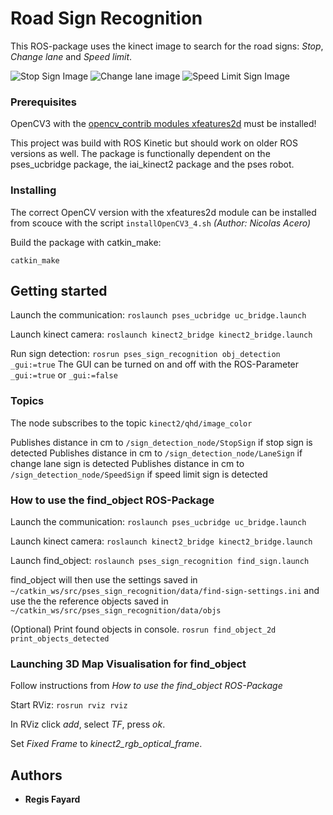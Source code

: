 # Road Sign Recognition

This ROS-package uses the kinect image to search for the road signs: *Stop*, *Change lane* and *Speed limit*.  

![Stop Sign Image](https://github.com/davidgith/Crash-Test-Dummies/raw/master/pses_sign_recognition/data/objs/stop.png) ![Change lane image](https://github.com/davidgith/Crash-Test-Dummies/raw/master/pses_sign_recognition/data/objs/change_lane.png) ![Speed Limit Sign Image](https://github.com/davidgith/Crash-Test-Dummies/raw/master/pses_sign_recognition/data/objs/50.png)

### Prerequisites

OpenCV3 with the [opencv_contrib modules xfeatures2d](https://github.com/Itseez/opencv_contrib/tree/master/modules/xfeatures2d) must be installed!

This project was build with ROS Kinetic but should work on older ROS versions as well.
The package is functionally dependent on the pses_ucbridge package, the iai_kinect2 package and the pses robot.

### Installing

The correct OpenCV version with the xfeatures2d module can be installed from scouce with the script `installOpenCV3_4.sh` *(Author: Nicolas Acero)*

Build the package with catkin_make:

`catkin_make`

## Getting started
Launch the communication:
`roslaunch pses_ucbridge uc_bridge.launch`

Launch kinect camera:
`roslaunch kinect2_bridge kinect2_bridge.launch`

Run sign detection:
`rosrun pses_sign_recognition obj_detection _gui:=true`
The GUI can be turned on and off with the ROS-Parameter `_gui:=true` or `_gui:=false`

### Topics

The node subscribes to the topic `kinect2/qhd/image_color`

Publishes distance in cm to `/sign_detection_node/StopSign` if stop sign is detected
Publishes distance in cm to `/sign_detection_node/LaneSign` if change lane sign is detected
Publishes distance in cm to `/sign_detection_node/SpeedSign` if speed limit sign is detected

### How to use the find_object ROS-Package

Launch the communication:
`roslaunch pses_ucbridge uc_bridge.launch`

Launch kinect camera:
`roslaunch kinect2_bridge kinect2_bridge.launch`

Launch find_object:
`roslaunch pses_sign_recognition find_sign.launch`

find_object will then use the settings saved in `~/catkin_ws/src/pses_sign_recognition/data/find-sign-settings.ini`
and use the the reference objects saved in 
`~/catkin_ws/src/pses_sign_recognition/data/objs`

(Optional) Print found objects in console.
`rosrun find_object_2d print_objects_detected`

### Launching 3D Map Visualisation for find_object

Follow instructions from *How to use the find_object ROS-Package*

Start RViz:
`rosrun rviz rviz`

In RViz click *add*, select *TF*, press *ok*.

Set *Fixed Frame* to *kinect2_rgb_optical_frame*.

## Authors

* **Regis Fayard**

